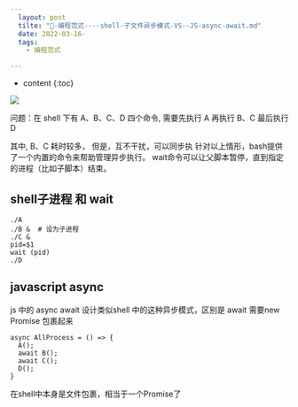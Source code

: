 ```yaml
---
  layout: post
  tilte: "🔐-编程范式----shell-子文件异步模式-VS--JS-async-await.md"
  date: 2022-03-16-
  tags: 
    - 编程范式

---
```



* content
{:toc}


![](https://upload-images.jianshu.io/upload_images/15312191-4eed4d9a728d558a.png?imageMogr2/auto-orient/strip%7CimageView2/2/w/1240)

问题：在 shell 下有 A、B、C、D 四个命令,
需要先执行 A
再执行 B、C 
最后执行 D

其中, B、C 耗时较多， 但是，互不干扰，可以同步执
针对以上情形，bash提供了一个内置的命令来帮助管理异步执行。
wait命令可以让父脚本暂停，直到指定的进程（比如子脚本）结束。
## shell子进程 和 wait
```
./A
./B &  # 设为子进程
./C &
pid=$1
wait (pid)
./D
```
## javascript async
js 中的 async await 设计类似shell 中的这种异步模式，区别是 await 需要new Promise 包裹起来
```
async AllProcess = () => {
  A();
  await B();
  await C();
  D();
}
```
在shell中本身是文件包裹，相当于一个Promise了
